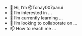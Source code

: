- 👋 Hi, I’m @Tonay007parui
- 👀 I’m interested in ...
- 🌱 I’m currently learning ...
- 💞️ I’m looking to collaborate on ...
- 📫 How to reach me ...

<!---
Tonay007parui/Tonay007parui is a ✨ special ✨ repository because its `README.md` (this file) appears on your GitHub profile.
You can click the Preview link to take a look at your changes.
--->
